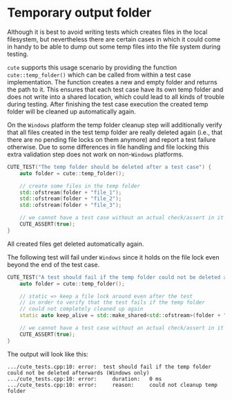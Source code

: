 Temporary output folder
=======================
Although it is best to avoid writing tests which creates files in the local filesystem, but nevertheless there are certain cases in which it could come in handy to be able to dump out some temp files into the file system during testing.

`cute` supports this usage scenario by providing the function `cute::temp_folder()` which can be called from within a test case implementation. The function creates a new and empty folder and returns the path to it. This ensures that each test case have its own temp folder and does not write into a shared location, which could lead to all kinds of trouble during testing. After finishing the test case execution the created temp folder will be cleaned up automatically again.

On the `Windows` platform the temp folder cleanup step will additionally verify that all files created in the test temp folder are really deleted again (i.e., that there are no pending file locks on them anymore) and report a test failure otherwise. Due to some differences in file handling and file locking this extra validation step does not work on non-`Windows` platforms.

```C++
CUTE_TEST("The temp folder should be deleted after a test case") {
    auto folder = cute::temp_folder();

    // create some files in the temp folder
    std::ofstream(folder + "file_1");
    std::ofstream(folder + "file_2");
    std::ofstream(folder + "file_3");

    // we cannot have a test case without an actual check/assert in it => add a dummy check
    CUTE_ASSERT(true);
}
```
All created files get deleted automatically again.

The following test will fail under `Windows` since it holds on the file lock even beyond the end of the test case.
```C++
CUTE_TEST("A test should fail if the temp folder could not be deleted afterwards (Windows only)") {
    auto folder = cute::temp_folder();

    // static => keep a file lock around even after the test
    // in order to verify that the test fails if the temp folder
    // could not completely cleaned up again
    static auto keep_alive = std::make_shared<std::ofstream>(folder + "file_1");

    // we cannot have a test case without an actual check/assert in it => add a dummy check
    CUTE_ASSERT(true);
}
```
The output will look like this:
```
.../cute_tests.cpp:10: error:  test should fail if the temp folder could not be deleted afterwards (Windows only)
.../cute_tests.cpp:10: error:     duration:   0 ms
.../cute_tests.cpp:10: error:     reason:     could not cleanup temp folder
```
